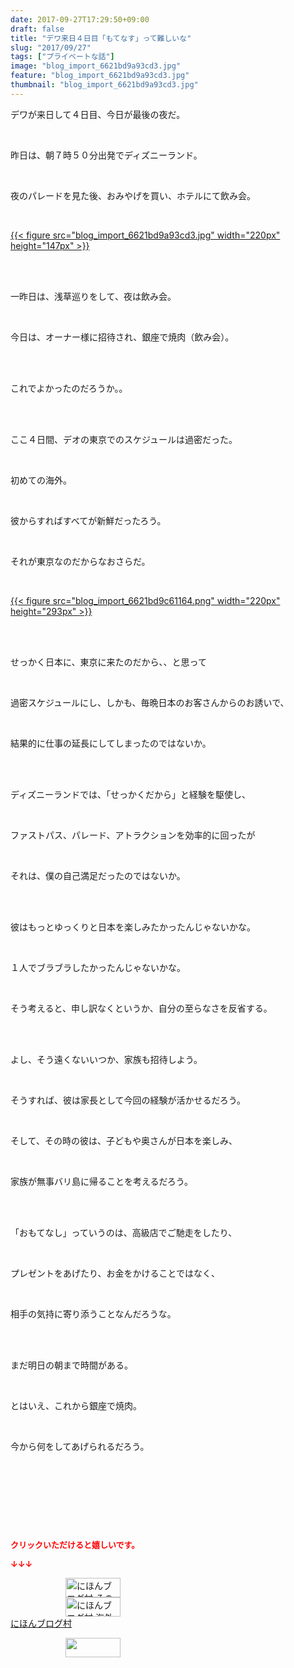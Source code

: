```yaml
---
date: 2017-09-27T17:29:50+09:00
draft: false
title: "デワ来日４日目「もてなす」って難しいな"
slug: "2017/09/27"
tags: ["プライベートな話"]
image: "blog_import_6621bd9a93cd3.jpg"
feature: "blog_import_6621bd9a93cd3.jpg"
thumbnail: "blog_import_6621bd9a93cd3.jpg"
---
```

<p>デワが来日して４日目、今日が最後の夜だ。</p><p> </p><p>昨日は、朝７時５０分出発でディズニーランド。</p><p> </p><p>夜のパレードを見た後、おみやげを買い、ホテルにて飲み会。</p><p> </p><p><a href="blog_import_6621bd9a93cd3.jpg">{{< figure src="blog_import_6621bd9a93cd3.jpg" width="220px" height="147px" >}}</a></p><p> </p><p><br/>一昨日は、浅草巡りをして、夜は飲み会。</p><p> </p><p>今日は、オーナー様に招待され、銀座で焼肉（飲み会）。</p><p> </p><p><br/>これでよかったのだろうか。。</p><p> </p><p><br/>ここ４日間、デオの東京でのスケジュールは過密だった。</p><p> </p><p>初めての海外。</p><p> </p><p>彼からすればすべてが新鮮だったろう。</p><p> </p><p>それが東京なのだからなおさらだ。</p><p> </p><p><a href="blog_import_6621bd9c61164.png">{{< figure src="blog_import_6621bd9c61164.png" width="220px" height="293px" >}}</a></p><p> </p><p><br/>せっかく日本に、東京に来たのだから、、と思って</p><p> </p><p>過密スケジュールにし、しかも、毎晩日本のお客さんからのお誘いで、</p><p> </p><p>結果的に仕事の延長にしてしまったのではないか。</p><p> </p><p><br/>ディズニーランドでは、「せっかくだから」と経験を駆使し、</p><p> </p><p>ファストパス、パレード、アトラクションを効率的に回ったが</p><p> </p><p>それは、僕の自己満足だったのではないか。</p><p> </p><p><br/>彼はもっとゆっくりと日本を楽しみたかったんじゃないかな。</p><p> </p><p>１人でブラブラしたかったんじゃないかな。</p><p> </p><p>そう考えると、申し訳なくというか、自分の至らなさを反省する。</p><p> </p><p><br/>よし、そう遠くないいつか、家族も招待しよう。</p><p> </p><p>そうすれば、彼は家長として今回の経験が活かせるだろう。</p><p> </p><p>そして、その時の彼は、子どもや奥さんが日本を楽しみ、</p><p> </p><p>家族が無事バリ島に帰ることを考えるだろう。</p><p> </p><p><br/>「おもてなし」っていうのは、高級店でご馳走をしたり、</p><p> </p><p>プレゼントをあげたり、お金をかけることではなく、</p><p> </p><p>相手の気持に寄り添うことなんだろうな。</p><p> </p><p><br/>まだ明日の朝まで時間がある。</p><p> </p><p>とはいえ、これから銀座で焼肉。</p><p> </p><p>今から何をしてあげられるだろう。</p><p> </p><p> </p><p> </p><p> </p><p><font color="#ff0000" size="2"><strong>クリックいただけると嬉しいです。</strong></font></p><p><font color="#ff0000" size="2"><strong>↓↓↓</strong></font></p><p><a href="ranking.html?p_cid=01260127" id="&amp;blogmura_banner" target="_blank"><img alt="にほんブログ村 その他生活ブログ 不動産投資へ" border="0" height="31" src="data:image/svg+xml;charset=utf-8,%3Csvg%20xmlns%3D%22http%3A%2F%2Fwww.w3.org%2F2000%2Fsvg%22%20title%3D%22Placeholder%20for%20Images%22%20role%3D%22presentation%22%20viewBox%3D%220%200%2088%2031%22%20%2F%3E" width="88" data-src="//life.blogmura.com/hudousantoushi/img/hudousantoushi88_31.gif" style="aspect-ratio: auto 88 / 31;"/><noscript><img alt="にほんブログ村 その他生活ブログ 不動産投資へ" border="0" height="31" src="//life.blogmura.com/hudousantoushi/img/hudousantoushi88_31.gif" width="88"></noscript></a><br/><a href="ranking.html?p_cid=01260127" target="_blank"><img alt="にほんブログ村 海外生活ブログ バリ島情報へ" border="0" height="31" src="data:image/svg+xml;charset=utf-8,%3Csvg%20xmlns%3D%22http%3A%2F%2Fwww.w3.org%2F2000%2Fsvg%22%20title%3D%22Placeholder%20for%20Images%22%20role%3D%22presentation%22%20viewBox%3D%220%200%2088%2031%22%20%2F%3E" width="88" data-src="https://img-proxy.blog-video.jp/images?url=http%3A%2F%2Foverseas.blogmura.com%2Fbali%2Fimg%2Fbali88_31.gif" style="aspect-ratio: auto 88 / 31;"/><noscript><img alt="にほんブログ村 海外生活ブログ バリ島情報へ" border="0" height="31" src="https://img-proxy.blog-video.jp/images?url=http%3A%2F%2Foverseas.blogmura.com%2Fbali%2Fimg%2Fbali88_31.gif" width="88"></noscript></a><br/><a href="ranking.html?p_cid=01260127" target="_blank">にほんブログ村</a></p><p><a href="link.php?1804582" title="人気ブログランキングへ"><img border="0" height="31" src="data:image/svg+xml;charset=utf-8,%3Csvg%20xmlns%3D%22http%3A%2F%2Fwww.w3.org%2F2000%2Fsvg%22%20title%3D%22Placeholder%20for%20Images%22%20role%3D%22presentation%22%20viewBox%3D%220%200%2088%2031%22%20%2F%3E" width="88" data-src="https://blog.with2.net/img/banner/banner_22.gif" style="aspect-ratio: auto 88 / 31;"/><noscript><img border="0" height="31" src="https://blog.with2.net/img/banner/banner_22.gif" width="88"></noscript></a></p><p> </p><p> </p>

